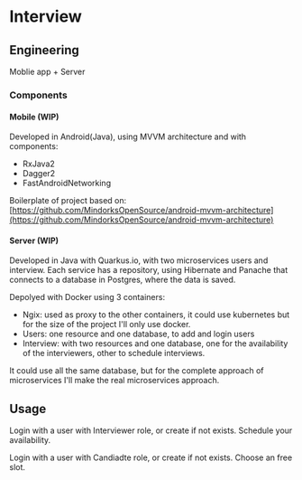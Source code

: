 # Interview

## Engineering

Moblie app + Server

### Components

#### Mobile (WIP)

Developed in Android(Java), using MVVM architecture and with components:

- RxJava2
- Dagger2
- FastAndroidNetworking

Boilerplate of project based on: [https://github.com/MindorksOpenSource/android-mvvm-architecture](https://github.com/MindorksOpenSource/android-mvvm-architecture)

#### Server (WIP)

Developed in Java with Quarkus.io, with two microservices users and interview.
Each service has a repository, using Hibernate and Panache that connects to a database in Postgres, where the data is saved.

Depolyed with Docker using 3 containers:

- Ngix: used as proxy to the other containers, it could use kubernetes but for the size of the project I'll only use docker.
- Users: one resource and one database, to add and login users
- Interview: with two resources and one database, one for the availability of the interviewers, other to schedule interviews.

It could use all the same database, but for the complete approach of microservices I'll make the real microservices approach.

## Usage

Login with a user with Interviewer role, or create if not exists.
Schedule your availability.

Login with a user with Candiadte role, or create if not exists.
Choose an free slot.
